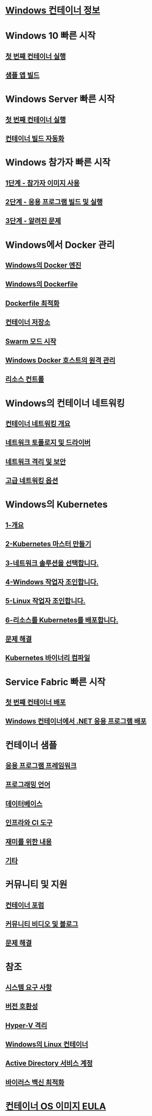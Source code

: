 # [Windows 컨테이너 정보](about/index.md)

# Windows 10 빠른 시작
## [첫 번째 컨테이너 실행](quick-start/quick-start-windows-10.md)
## [샘플 앱 빌드](quick-start/building-sample-app.md)

# Windows Server 빠른 시작
## [첫 번째 컨테이너 실행](quick-start/quick-start-windows-server.md)
## [컨테이너 빌드 자동화](quick-start/quick-start-images.md)

# Windows 참가자 빠른 시작
## [1단계 - 참가자 이미지 사용](quick-start/Using-Insider-Container-Images.md)
## [2단계 - 응용 프로그램 빌드 및 실행](quick-start/Nano-RS3-.NET-Core-and-PS.md)
## [3단계 - 알려진 문제](quick-start/Insider-Known-Issues.md)

# Windows에서 Docker 관리
## [Windows의 Docker 엔진](manage-docker/configure-docker-daemon.md)
## [Windows의 Dockerfile](manage-docker/manage-windows-dockerfile.md)
## [Dockerfile 최적화](manage-docker/optimize-windows-dockerfile.md)
## [컨테이너 저장소](manage-containers/container-storage.md)
## [Swarm 모드 시작](manage-containers/swarm-mode.md)
## [Windows Docker 호스트의 원격 관리](management/manage_remotehost.md)
## [리소스 컨트롤](manage-containers/resource-controls.md)

# Windows의 컨테이너 네트워킹
## [컨테이너 네트워킹 개요](container-networking/architecture.md)
## [네트워크 토폴로지 및 드라이버](container-networking/network-drivers-topologies.md)
## [네트워크 격리 및 보안](container-networking/network-isolation-security.md)
## [고급 네트워킹 옵션](container-networking/advanced.md)

# Windows의 Kubernetes 
## [1-개요](kubernetes/getting-started-kubernetes-windows.md)
## [2-Kubernetes 마스터 만들기](kubernetes/creating-a-linux-master.md)
## [3-네트워크 솔루션을 선택합니다.](kubernetes/network-topologies.md)
## [4-Windows 작업자 조인합니다.](kubernetes/joining-windows-workers.md)
## [5-Linux 작업자 조인합니다.](kubernetes/joining-linux-workers.md)
## [6-리소스를 Kubernetes를 배포합니다.](kubernetes/deploying-resources.md)
## [문제 해결](kubernetes/common-problems.md)
## [Kubernetes 바이너리 컴파일](kubernetes/compiling-kubernetes-binaries.md)

# Service Fabric 빠른 시작
## [첫 번째 컨테이너 배포](/azure/service-fabric/service-fabric-quickstart-containers)
## [Windows 컨테이너에서 .NET 응용 프로그램 배포](/azure/service-fabric/service-fabric-host-app-in-a-container) 

# 컨테이너 샘플
## [응용 프로그램 프레임워크](samples.md#Application-Frameworks)
## [프로그래밍 언어](samples.md#Programing-Languages)
## [데이터베이스](samples.md#Databases)
## [인프라와 CI 도구](samples.md#Infrastructure-and-CI-Tools)
## [재미를 위한 내용](samples.md#Just-for-Fun)
## [기타](samples.md#Other)


# 커뮤니티 및 지원
## [컨테이너 포럼](https://social.msdn.microsoft.com/Forums/en-US/home?forum=windowscontainers)
## [커뮤니티 비디오 및 블로그](communitylinks.md)
## [문제 해결](troubleshooting.md)

# 참조
## [시스템 요구 사항](deploy-containers/system-requirements.md)
## [버전 호환성](deploy-containers/version-compatibility.md)
## [Hyper-V 격리](manage-containers/hyperv-container.md)
## [Windows의 Linux 컨테이너](deploy-containers/linux-containers.md)
## [Active Directory 서비스 계정](manage-containers/manage-serviceaccounts.md)
## [바이러스 백신 최적화](https://msdn.microsoft.com/en-us/windows/hardware/drivers/ifs/anti-virus-optimization-for-windows-containers)

# [컨테이너 OS 이미지 EULA](Images_EULA.md)
